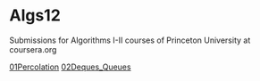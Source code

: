 # Algs12
Submissions for Algorithms I-II courses of Princeton University at coursera.org

[01Percolation](http://coursera.cs.princeton.edu/algs4/assignments/percolation.html)
[02Deques_Queues](http://coursera.cs.princeton.edu/algs4/assignments/queues.html)
